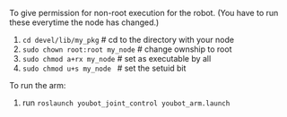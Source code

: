 To  give permission for non-root execution for the robot. (You have to run these everytime the node has changed.)
1. `cd devel/lib/my_pkg`     # cd to the directory with your node
2. `sudo chown root:root my_node` # change ownship to root
3. `sudo chmod a+rx my_node`      # set as executable by all
4. `sudo chmod u+s my_node `      # set the setuid bit

To run the arm:
1. run `roslaunch youbot_joint_control youbot_arm.launch`

